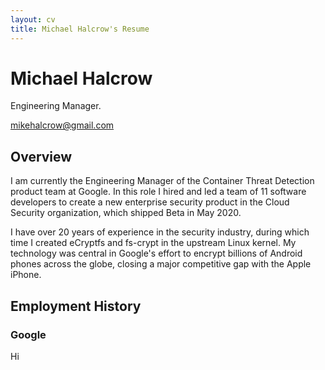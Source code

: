 ```yaml
---
layout: cv
title: Michael Halcrow's Resume
---
```

# Michael Halcrow
Engineering Manager.

<div id="webaddress">
<a href="mikehalcrow@gmail.com">mikehalcrow@gmail.com</a>
</div>

## Overview

I am currently the Engineering Manager of the Container Threat
Detection product team at Google. In this role I hired and led a team
of 11 software developers to create a new enterprise security product
in the Cloud Security organization, which shipped Beta in May 2020.

I have over 20 years of experience in the security industry, during
which time I created eCryptfs and fs-crypt in the upstream Linux
kernel. My technology was central in Google's effort to encrypt
billions of Android phones across the globe, closing a major
competitive gap with the Apple iPhone.

## Employment History

### Google

Hi
